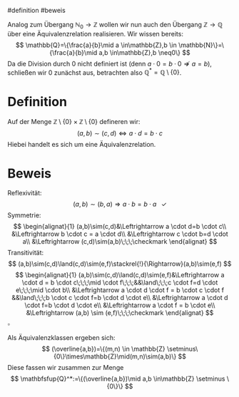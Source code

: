 #definition #beweis 

Analog zum Übergang $\mathbb{N}_0\rightarrow\mathbb{Z}$ wollen wir nun auch den Übergang $\mathbb{Z}\rightarrow\mathbb{Q}$ über eine Äquivalenzrelation realisieren. Wir wissen bereits: $$
\mathbb{Q}=\{\frac{a}{b}\mid a \in\mathbb{Z},b \in \mathbb{N}\}=\{\frac{a}{b}\mid a,b \in\mathbb{Z},b \neq0\}
$$
Da die Division durch $0$ nicht definiert ist (denn $a \cdot0=b \cdot0 \nRightarrow a=b$), schließen wir $0$ zunächst aus, betrachten also $\mathbb{Q}^*=\mathbb{Q} \setminus\{0\}$.

# Definition
Auf der Menge $\mathbb{Z} \setminus \{0\}\times\mathbb{Z}\setminus\{0\}$ defineren wir:$$
(a,b)\sim(c,d) \Leftrightarrow a \cdot d=b \cdot c
$$
Hiebei handelt es sich um eine Äquivalenzrelation.

# Beweis
Reflexivität:$$
(a,b)\sim(b,a) \Rightarrow a \cdot b=b \cdot a \;\;\;\checkmark
$$
Symmetrie:$$
\begin{alignat}{1}
(a,b)\sim(c,d)&\Leftrightarrow a \cdot d=b \cdot c\\
&\Leftrightarrow b \cdot c = a \cdot d\\
&\Leftrightarrow c \cdot b=d \cdot a\\
&\Leftrightarrow (c,d)\sim(a,b)\;\;\;\checkmark
\end{alignat}
$$
Transitivität:$$
(a,b)\sim(c,d)\land(c,d)\sim(e,f)\stackrel{!}{\Rightarrow}(a,b)\sim(e,f)
$$
$$
\begin{alignat}{1}
(a,b)\sim(c,d)\land(c,d)\sim(e,f)&\Leftrightarrow a \cdot d = b \cdot c\;\;\;\mid \cdot f\;\;\;&&\land\;\;\;c \cdot f=d \cdot e\;\;\;\mid \cdot b\\
&\Leftrightarrow a \cdot d \cdot f = b \cdot c \cdot f &&\land\;\;\;b \cdot c \cdot f=b \cdot d \cdot e\\
&\Leftrightarrow a \cdot d \cdot f=b \cdot d \cdot e\\
&\Leftrightarrow a \cdot f = b \cdot e\\
&\Leftrightarrow (a,b) \sim (e,f)\;\;\;\checkmark
\end{alignat}
$$
$\square$

Als Äquivalenzklassen ergeben sich:$$
(\overline{a,b})=\{(m,n) \in \mathbb{Z} \setminus\{0\}\times\mathbb{Z}\mid(m,n)\sim(a,b)\}
$$
Diese fassen wir zusammen zur Menge $$
\mathbfsfup{Q}^*:=\{(\overline{a,b})\mid a,b \in\mathbb{Z} \setminus \{0\}\}
$$
